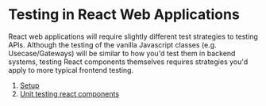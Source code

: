 # Testing in React Web Applications

React web applications will require slightly different test strategies to testing APIs.
Although the testing of the vanilla Javascript classes (e.g. Usecase/Gateways) will be
similar to how you'd test them in backend systems, testing React components themselves
requires strategies you'd apply to more typical frontend testing.

1. [Setup](./setup.md)
2. [Unit testing react components](./components.md)
